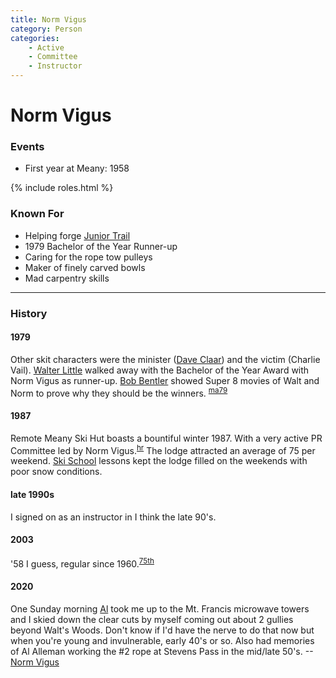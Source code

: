 ```yaml
---
title: Norm Vigus
category: Person
categories:
    - Active
    - Committee
    - Instructor
---
```

# Norm Vigus
### Events
- First year at Meany: 1958

{% include roles.html %}
### Known For
- Helping forge [Junior Trail](/Area/Junior-Trail)
- 1979 Bachelor of the Year Runner-up
- Caring for the rope tow pulleys
- Maker of finely carved bowls
- Mad carpentry skills

---
### History
#### 1979

Other skit characters were the minister ([Dave Claar](/Person/Dave-Claar)) and the victim (Charlie Vail). [Walter Little](/Person/Walter-Little) walked away with the Bachelor of the Year Award with Norm Vigus as runner-up. [Bob Bentler](/Person/Bob-Bentler) showed Super 8 movies of Walt and Norm to prove why they should be the winners. <sup>[ma79][]</sup>

#### 1987

Remote Meany Ski Hut boasts a bountiful winter 1987. With a very active PR Committee led by Norm Vigus.<sup>[hr][]</sup> The lodge attracted an average of 75 per weekend. [Ski School](Ski-School) lessons kept the lodge filled on the weekends with poor snow conditions.

#### late 1990s

I signed on as an instructor in I think the late 90's.

#### 2003

'58 I guess, regular since 1960.<sup>[75th][]</sup>

#### 2020

One Sunday morning [Al](/Person/Al-Alleman) took me up to the Mt. Francis microwave towers and I skied down the clear cuts by myself coming out about 2 gullies beyond Walt's Woods. Don't know if I'd have the nerve to do that now but when you're young and invulnerable, early 40's or so. Also had memories of Al Alleman working the #2 rope at Stevens Pass in the mid/late 50's. --[Norm Vigus](/Person/Norm-Vigus)

[75th]: /Anniversary#75th
[hr]: /History/Reports
[ma79]: /Mountaineer-Annual#1979
